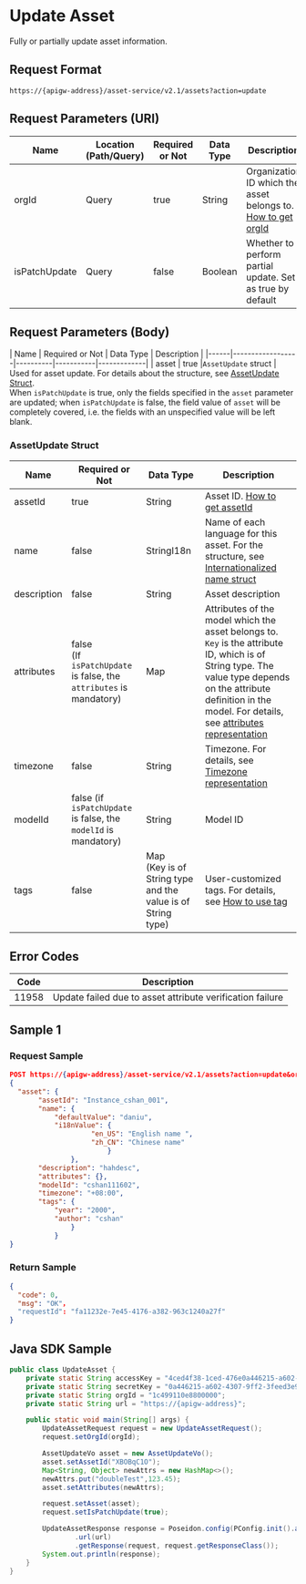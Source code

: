 # Update Asset



Fully or partially update asset information.

## Request Format

```
https://{apigw-address}/asset-service/v2.1/assets?action=update
```

## Request Parameters (URI)

| Name | Location (Path/Query) | Required or Not | Data Type | Description |
|---------------|------------------|----------|-----------|--------------|
| orgId         | Query            | true     | String    | Organization ID which the asset belongs to. [How to get orgId](/docs/api/en/latest/api_faqs#how-to-get-organization-id-orgid-orgid)                |
| isPatchUpdate       | Query            | false    | Boolean    | Whether to perform partial update. Set as true by default               |
                                                                  

## Request Parameters (Body)
| Name            | Required or Not | Data Type | Description |
|------|------------------|----------|-----------|-------------|
| asset     | true  |`AssetUpdate` struct          | Used for asset update. For details about the structure, see [AssetUpdate Struct](/docs/api/en/latest/asset/update_asset.html#assetupdate-struct-assetupdate). <br>When `isPatchUpdate` is true, only the fields specified in the `asset` parameter are updated; when `isPatchUpdate` is false, the field value of `asset` will be completely covered, i.e. the fields with an unspecified value will be left blank.


### AssetUpdate Struct <assetupdate>

| Name            | Required or Not | Data Type | Description |
|-------|--------|--------|---------------------------|
| assetId |   true   | String | Asset ID. [How to get assetId](/docs/api/en/latest/api_faqs.html#how-to-get-asset-id-assetid-assetid)|
| name | false| StringI18n |Name of each language for this asset. For the structure, see [Internationalized name struct](/docs/api/en/latest/api_faqs.html#internationalized-name-struct)
| description | false     | String | Asset description|
|attributes  | false<br> (If `isPatchUpdate` is false, the `attributes` is mandatory) |Map  |Attributes of the model which the asset belongs to. <br>`Key` is the attribute ID, which is of String type. The value type depends on the attribute definition in the model. For details, see [attributes representation](/docs/api/en/latest/api_faqs.html#attributes-representation) |
|timezone  |  false    |String  |Timezone. For details, see [Timezone representation](http://docs.eniot.io/docs/api/en/latest/api_faqs.html#timezone-representation) |
|modelId|false (if `isPatchUpdate` is false, the `modelId` is mandatory)|String|Model ID|
|tags|false|Map<br> (Key is of String type and the value is of String type)|User-customized tags. For details, see [How to use tag](http://docs.eniot.io/docs/api/en/latest/api_faqs.html#how-to-use-tag) |


## Error Codes

| Code | Description    |
|-----------------|--------------|
| 11958  | Update failed due to asset attribute verification failure     |



## Sample 1

### Request Sample

```json
POST https://{apigw-address}/asset-service/v2.1/assets?action=update&orgId=o15475450989191
{
  "asset": {
       "assetId": "Instance_cshan_001",
       "name": {
           "defaultValue": "daniu",
           "i18nValue": {
                    "en_US": "English name ",
                    "zh_CN": "Chinese name"
                        }
               },
       "description": "hahdesc",
       "attributes": {},
       "modelId": "cshan111602",
       "timezone": "+08:00",
       "tags": {
           "year": "2000",
           "author": "cshan"
               }
           }
}
```

### Return Sample

```json
{
  "code": 0,
  "msg": "OK"，
  "requestId": "fa11232e-7e45-4176-a382-963c1240a27f"
}

```


## Java SDK Sample

```java
public class UpdateAsset {
    private static String accessKey = "4ced4f38-1ced-476e0a446215-a602-4307";
    private static String secretKey = "0a446215-a602-4307-9ff2-3feed3e983ce";
    private static String orgId = "1c499110e8800000";
    private static String url = "https://{apigw-address}";

    public static void main(String[] args) {
        UpdateAssetRequest request = new UpdateAssetRequest();
        request.setOrgId(orgId);

        AssetUpdateVo asset = new AssetUpdateVo();
        asset.setAssetId("XBOBqC1O");
        Map<String, Object> newAttrs = new HashMap<>();
        newAttrs.put("doubleTest",123.45);
        asset.setAttributes(newAttrs);

        request.setAsset(asset);
        request.setIsPatchUpdate(true);

        UpdateAssetResponse response = Poseidon.config(PConfig.init().appKey(accessKey).appSecret(secretKey).debug())
                .url(url)
                .getResponse(request, request.getResponseClass());
        System.out.println(response);
    }
}
```

